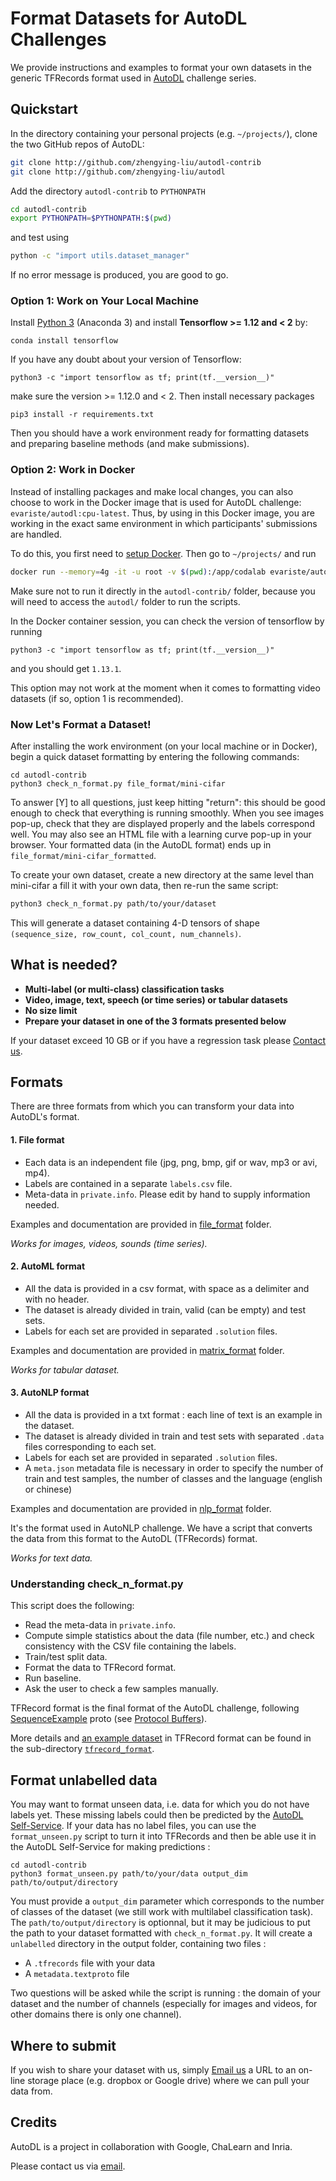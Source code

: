 # Format Datasets for AutoDL Challenges
We provide instructions and examples to format your own datasets in the generic TFRecords format used in [AutoDL](http://autodl.chalearn.org) challenge series.


## Quickstart

In the directory containing your personal projects (e.g. `~/projects/`), clone the two GitHub repos of AutoDL:
```bash
git clone http://github.com/zhengying-liu/autodl-contrib
git clone http://github.com/zhengying-liu/autodl
```
Add the directory `autodl-contrib` to `PYTHONPATH`
```bash
cd autodl-contrib
export PYTHONPATH=$PYTHONPATH:$(pwd)
```
and test using
```bash
python -c "import utils.dataset_manager"
```
If no error message is produced, you are good to go.

### Option 1: Work on Your Local Machine
Install [Python 3](https://www.anaconda.com/distribution/) (Anaconda 3) and install **Tensorflow >= 1.12 and < 2** by:
```
conda install tensorflow
```
If you have any doubt about your version of Tensorflow:
```
python3 -c "import tensorflow as tf; print(tf.__version__)"
```
make sure the version >= 1.12.0 and < 2. Then install necessary packages
```
pip3 install -r requirements.txt
```
Then you should have a work environment ready for formatting datasets and preparing baseline methods (and make submissions).

### Option 2: Work in Docker
Instead of installing packages and make local changes, you can also choose to work in the Docker image that is used for AutoDL challenge: `evariste/autodl:cpu-latest`. Thus, by using in this Docker image, you are working in the exact same environment in which participants' submissions are handled.

To do this, you first need to [setup Docker](https://www.docker.com/products/docker-desktop). Then go to `~/projects/` and run
```bash
docker run --memory=4g -it -u root -v $(pwd):/app/codalab evariste/autodl:cpu-latest bash
```
Make sure not to run it directly in the `autodl-contrib/` folder, because you will need to access the `autodl/` folder to run the scripts.

In the Docker container session, you can check the version of tensorflow by running
```
python3 -c "import tensorflow as tf; print(tf.__version__)"
```
and you should get `1.13.1`.

This option may not work at the moment when it comes to formatting video datasets (if so, option 1 is recommended).

### Now Let's Format a Dataset!

After installing the work environment (on your local machine or in Docker), begin a quick dataset formatting by entering the following commands:
```
cd autodl-contrib
python3 check_n_format.py file_format/mini-cifar
```
To answer [Y] to all questions, just keep hitting "return": this should be good enough to check that everything is running smoothly.
When you see images pop-up, check that they are displayed properly and the labels correspond well. You may also see an HTML file with a learning curve pop-up in your browser. Your formatted data (in the AutoDL format) ends up in `file_format/mini-cifar_formatted`.

To create your own dataset, create a new directory at the same level than mini-cifar a fill it with your own data, then re-run the same script:

```bash
python3 check_n_format.py path/to/your/dataset
```
This will generate a dataset containing 4-D tensors of shape `(sequence_size, row_count, col_count, num_channels)`.


## What is needed?

* **Multi-label (or multi-class) classification tasks**
* **Video, image, text, speech (or time series) or tabular datasets**
* **No size limit**
* **Prepare your dataset in one of the 3 formats presented below**

If your dataset exceed 10 GB or if you have a regression task please [Contact us](mailto:autodl@chalearn.org).


## Formats

There are three formats from which you can transform your data into AutoDL's format.

#### 1. File format
* Each data is an independent file (jpg, png, bmp, gif or wav, mp3 or avi, mp4).
* Labels are contained in a separate `labels.csv` file.
* Meta-data in `private.info`. Please edit by hand to supply information needed.

Examples and documentation are provided in [file_format](https://github.com/zhengying-liu/autodl-contrib/tree/master/file_format) folder.

_Works for images, videos, sounds (time series)._

#### 2. AutoML format
* All the data is provided in a csv format, with space as a delimiter and with no header.
* The dataset is already divided in train, valid (can be empty) and test sets.
* Labels for each set are provided in separated `.solution` files.

Examples and documentation are provided in [matrix_format](https://github.com/zhengying-liu/autodl-contrib/tree/master/matrix_format) folder.

_Works for tabular dataset._

#### 3. AutoNLP format
* All the data is provided in a txt format : each line of text is an example in the dataset.
* The dataset is already divided in train and test sets with separated `.data` files corresponding to each set.
* Labels for each set are provided in separated `.solution` files.
* A `meta.json` metadata file is necessary in order to specify the number of train and test samples, the number of classes and the language (english or chinese) 

Examples and documentation are provided in [nlp_format](https://github.com/zhengying-liu/autodl-contrib/tree/master/nlp_format) folder.

It's the format used in AutoNLP challenge. We have a script that converts the data from this format to the AutoDL (TFRecords) format.

_Works for text data._


### Understanding check_n_format.py

This script does the following:

* Read the meta-data in `private.info`.
* Compute simple statistics about the data (file number, etc.) and check consistency with the CSV file containing the labels.
* Train/test split data.
* Format the data to TFRecord format.
* Run baseline.
* Ask the user to check a few samples manually.


TFRecord format is the final format of the AutoDL challenge, following [SequenceExample](https://github.com/tensorflow/tensorflow/blob/master/tensorflow/core/example/example.proto#L92) proto (see [Protocol Buffers](https://developers.google.com/protocol-buffers/docs/overview)).

More details and [an example dataset](https://github.com/zhengying-liu/autodl-contrib/tree/master/tfrecord_format/mini-mnist) in TFRecord format can be found in the sub-directory [`tfrecord_format`](https://github.com/zhengying-liu/autodl-contrib/tree/master/tfrecord_format).

## Format unlabelled data
You may want to format unseen data, i.e. data for which you do not have labels yet. These missing labels could then be predicted by the [AutoDL Self-Service](https://competitions.codalab.org/competitions/27082). If your data has no label files, you can use the `format_unseen.py` script to turn it into TFRecords and then be able use it in the AutoDL Self-Service for making predictions :

```
cd autodl-contrib
python3 format_unseen.py path/to/your/data output_dim path/to/output/directory
```

You must provide a `output_dim` parameter which corresponds to the number of classes of the dataset (we still work with multilabel classification task). The `path/to/output/directory` is optionnal, but it may be judicious to put the path to your dataset formatted with `check_n_format.py`. It will create a `unlabelled` directory in the output folder, containing two files :

* A `.tfrecords` file with your data
* A `metadata.textproto` file

Two questions will be asked while the script is running : the domain of your dataset and the number of channels (especially for images and videos, for other domains there is only one channel).

## Where to submit

If you wish to share your dataset with us, simply [Email us](mailto:autodl@chalearn.org) a URL to an on-line storage place (e.g. dropbox or Google drive) where we can pull your data from.

## Credits
AutoDL is a project in collaboration with Google, ChaLearn and Inria.

Please contact us via [email](mailto:autodl@chalearn.org).
